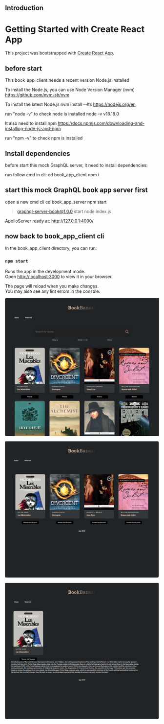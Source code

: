 ## Introduction
# Getting Started with Create React App

This project was bootstrapped with [Create React App](https://github.com/facebook/create-react-app).

## before start 
This book_app_client needs a recent version Node.js installed

To install the Node.js, you can use Node Version Manager (nvm)
https://github.com/nvm-sh/nvm

To install the latest Node.js
nvm install --lts
https://nodejs.org/en

run "node -v" to check node is installed
node -v
v18.18.0

It also need to install npm 
https://docs.npmjs.com/downloading-and-installing-node-js-and-npm

run "npm -v" to check npm is installed


## Install dependencies
before start this  mock GraphQL server, it need to install dependencies:

run follow cmd in cli:
cd book_app_client
npm i

##  start this mock GraphQL book app server first 
open a new cmd cli 
cd book_app_server
npm start

> graphql-server-book@1.0.0 start
> node index.js

ApolloServer ready at: http://127.0.0.1:4000/

## now back to book_app_client cli

In the book_app_client directory, you can run:

### `npm start`

Runs the app in the development mode.\
Open [http://localhost:3000](http://localhost:3000) to view it in your browser.

The page will reload when you make changes.\
You may also see any lint errors in the console.

![Book app screen shot book list](img/book_app_1.PNG)

![Book app screen shot book rserved ](img/book_app_2.PNG)

![Book app screen shot book detail ](img/book_app_3.PNG)

